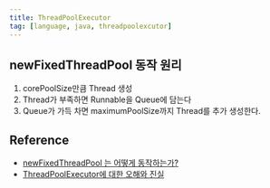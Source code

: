 ```yaml
---
title: ThreadPoolExecutor
tag: [language, java, threadpoolexcutor]
---
```

## newFixedThreadPool 동작 원리
1. corePoolSize만큼 Thread 생성
2. Thread가 부족하면 Runnable을 Queue에 담는다
3. Queue가 가득 차면 maximumPoolSize까지 Thread를 추가 생성한다.

## Reference
- [newFixedThreadPool 는 어떻게 동작하는가?](https://hamait.tistory.com/937)
- [ThreadPoolExecutor에 대한 오해와 진실](https://leeyh0216.github.io/posts/truth_of_threadpoolexecutor/)